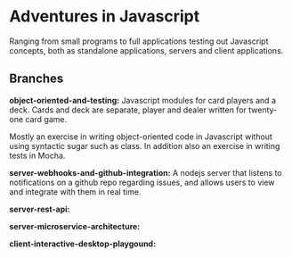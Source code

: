 # Adventures in Javascript
Ranging from small programs to full applications testing out Javascript concepts, both as standalone applications, servers and client applications.

## Branches

**object-oriented-and-testing:** 
Javascript modules for card players and a deck. Cards and deck are separate, player and dealer written for twenty-one card game.

Mostly an exercise in writing object-oriented code in Javascript without using syntactic sugar such as class. In addition also an exercise in writing tests in Mocha.

**server-webhooks-and-github-integration:** 
A nodejs server that listens to notifications on a github repo regarding issues, and allows users to view and integrate with them in real time.

**server-rest-api:**

**server-microservice-architecture:**

**client-interactive-desktop-playgound:**
